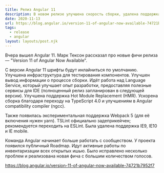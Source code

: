 ```yaml
---
title: Релиз Angular 11
description: В новом релизе улучшена скорость сборки, удалена поддержка IE9/IE10 и IE mobile, улучшена инфраструктура для тестирования компонентов, улучшен вывод информации о процессе сборки
date: 2020-11-13
url: https://blog.angular.io/version-11-of-angular-now-available-74721b7952f7
tags:
  - release
  - angular
layout: layouts/post.njk
---
```

Вчера вышел Angular 11. Марк Тексон рассказал про новые фичи релиза — "Version 11 of Angular Now Available".

С версии Angular 11 шрифты будут инлайниться по умолчанию. Улучшена инфраструктура для тестирования компонентов. Улучшен вывод информации о процессе сборки. Идёт работа над Language Service, который улучшает опыт разработки, предоставляя полезные сервисы для IDE (полноценный релиз запланирован в следующей версии). Улучшена поддержка Hot Module Replacement (HMR). Ускорена сборка благодаря переходу на TypeScript 4.0 и улучшениям в Angular compatibility compiler (ngcc).

Также появилась экспериментальная поддержка Webpack 5 (для её включения нужен yarn). TSLint официально задеприкейчен; рекомендуется переходить на ESLint. Была удалена поддержка IE9, IE10 и IE mobile.

Команда Angular начинает больше работать с сообществом. У проекта появился публичный Roadmap. Идут активные работы по инвентаризации всех открытых ишью. Было исправлено несколько проблем и реализована новая фича с большим количеством голосов.

https://blog.angular.io/version-11-of-angular-now-available-74721b7952f7
